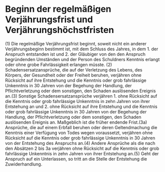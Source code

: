 # Beginn der regelmäßigen Verjährungsfrist und Verjährungshöchstfristen

(1) Die regelmäßige Verjährungsfrist beginnt, soweit nicht ein anderer Verjährungsbeginn bestimmt ist, mit dem Schluss des Jahres, in dem  1.
 der Anspruch entstanden ist und
 2.
 der Gläubiger von den den Anspruch begründenden Umständen und der Person des Schuldners Kenntnis erlangt oder ohne grobe Fahrlässigkeit erlangen müsste.
(2) Schadensersatzansprüche, die auf der Verletzung des Lebens, des Körpers, der Gesundheit oder der Freiheit beruhen, verjähren ohne Rücksicht auf ihre Entstehung und die Kenntnis oder grob fahrlässige Unkenntnis in 30 Jahren von der Begehung der Handlung, der Pflichtverletzung oder dem sonstigen, den Schaden auslösenden Ereignis an.(3) Sonstige Schadensersatzansprüche verjähren  1.
 ohne Rücksicht auf die Kenntnis oder grob fahrlässige Unkenntnis in zehn Jahren von ihrer Entstehung an und
 2.
 ohne Rücksicht auf ihre Entstehung und die Kenntnis oder grob fahrlässige Unkenntnis in 30 Jahren von der Begehung der Handlung, der Pflichtverletzung oder dem sonstigen, den Schaden auslösenden Ereignis an.
Maßgeblich ist die früher endende Frist.(3a) Ansprüche, die auf einem Erbfall beruhen oder deren Geltendmachung die Kenntnis einer Verfügung von Todes wegen voraussetzt, verjähren ohne Rücksicht auf die Kenntnis oder grob fahrlässige Unkenntnis in 30 Jahren von der Entstehung des Anspruchs an.(4) Andere Ansprüche als die nach den Absätzen 2 bis 3a verjähren ohne Rücksicht auf die Kenntnis oder grob fahrlässige Unkenntnis in zehn Jahren von ihrer Entstehung an.(5) Geht der Anspruch auf ein Unterlassen, so tritt an die Stelle der Entstehung die Zuwiderhandlung. 


